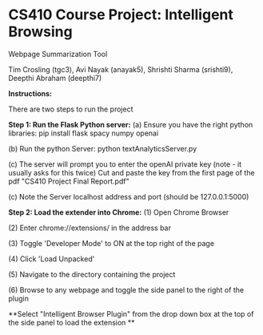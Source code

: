 # CS410 Course Project: Intelligent Browsing

Webpage Summarization Tool

Tim Crosling (tgc3), Avi Nayak (anayak5), Shrishti Sharma (srishti9), Deepthi Abraham (deepthi7)

**Instructions:**

There are two steps to run the project

**Step 1: Run the Flask Python server:**
(a) Ensure you have the right python libraries:
         pip install flask spacy numpy openai

(b) Run the python Server:
         python textAnalyticsServer.py
		 
(c) The server will prompt you to enter the openAI private key (note - it usually asks for this twice)
		Cut and paste the key from the first page of the pdf "CS410 Project Final Report.pdf"

(c) Note the Server localhost address and port (should be 127.0.0.1:5000)

**Step 2: Load the extender into Chrome:**
(1) Open Chrome Browser

(2) Enter chrome://extensions/ in the address bar

(3) Toggle 'Developer Mode' to ON at the top right of the page

(4) Click 'Load Unpacked'

(5) Navigate to the directory containing the project

(6) Browse to any webpage and toggle the side panel to the right of the plugin 

**Select "Intelligent Browser Plugin" from the drop down box at the top of the side panel to load the extension
**
